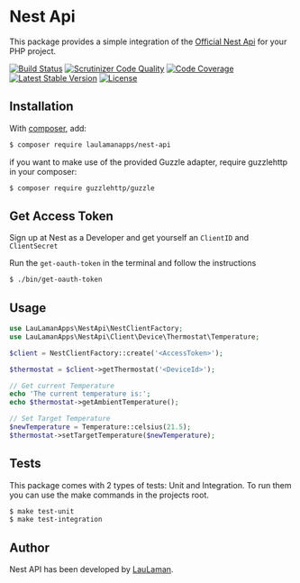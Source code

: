 Nest Api
===============
This package provides a simple integration of the [Official Nest Api][nest-api-documentation] for your PHP project.

[![Build Status](https://scrutinizer-ci.com/g/LauLamanApps/NestApi/badges/build.png?b=master)](https://scrutinizer-ci.com/g/LauLamanApps/NestApi/build-status/master)
[![Scrutinizer Code Quality](https://scrutinizer-ci.com/g/LauLamanApps/NestApi/badges/quality-score.png?b=master)](https://scrutinizer-ci.com/g/LauLamanApps/NestApi/?branch=master)
[![Code Coverage](https://scrutinizer-ci.com/g/LauLamanApps/NestApi/badges/coverage.png?b=master)](https://scrutinizer-ci.com/g/LauLamanApps/NestApi/?branch=master)
[![Latest Stable Version](https://poser.pugx.org/LauLamanApps/nest-api/v/stable)](https://packagist.org/packages/LauLamanApps/nest-api)
[![License](https://poser.pugx.org/LauLamanApps/nest-api/license)](https://packagist.org/packages/LauLamanApps/nest-api)

Installation
------------
With [composer](http://packagist.org), add:

```bash
$ composer require laulamanapps/nest-api
```

if you want to make use of the provided Guzzle adapter, require guzzlehttp in your composer:

```bash
$ composer require guzzlehttp/guzzle
```

Get Access Token
-----
Sign up at Nest as a Developer and get yourself an `ClientID` and `ClientSecret`

Run the `get-oauth-token` in the terminal and follow the instructions

```bash
$ ./bin/get-oauth-token
```

Usage
-----

```php
use LauLamanApps\NestApi\NestClientFactory;
use LauLamanApps\NestApi\Client\Device\Thermostat\Temperature;

$client = NestClientFactory::create('<AccessToken>');

$thermostat = $client->getThermostat('<DeviceId>');

// Get current Temperature
echo 'The current temperature is:';
echo $thermostat->getAmbientTemperature();

// Set Target Temperature
$newTemperature = Temperature::celsius(21.5);
$thermostat->setTargetTemperature($newTemperature);

```

Tests
-----

This package comes with 2 types of tests: Unit and Integration.
To run them you can use the make commands in the projects root.

```bash
$ make test-unit
$ make test-integration
```

Author
-------

Nest API has been developed by [LauLaman].

[nest-api-documentation]: https://developers.nest.com/documentation
[LauLaman]: https://github.com/LauLaman
